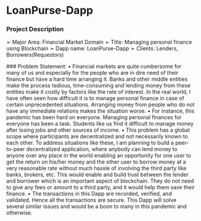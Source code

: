 # LoanPurse-Dapp

### Project Description
➢ Major Area: Financial Market Domain
➢ Title: Managing personal finance using Blockchain
➢ Dapp name: LoanPurse-Dapp
➢ Clients: Lenders, Borrowers(Requestors)
<p>
### Problem Statement:
• Financial markets are quite cumbersome for many of us and especially for the
people who are in dire need of their finance but have a hard time arranging it. Banks
and other middle entities make the process tedious, time-consuming and lending
money from these entities make it costly by factors like the rate of interest. In the
real world, I have often seen how difficult it is to manage personal finance in case
of certain unprecedented situations. Arranging money from people who do not have
any immediate relations makes the situation worse.
• For instance, this pandemic has been hard on everyone. Managing personal finances
for everyone has been a task. Students like us find it difficult to manage money after
losing jobs and other sources of income.
• This problem has a global scope where participants are decentralized and not
necessarily known to each other. To address situations like these, I am planning to
build a peer-to-peer decentralized application, where anybody can lend money to
anyone over any place in the world enabling an opportunity for one user to get the
return on his/her money and the other user to borrow money at a very reasonable
rate without much hassle of involving the third party like banks, brokers, etc. This
would enable and build trust between the lender and borrower which is an
important aspect of blockchain. They do not need to give any fees or amount to a
third party, and it would help them save their finance.
• The transactions in this Dapp are recorded, verified, and validated. Hence all the
transactions are secure. This Dapp will solve several similar issues and would be a
boon to many in this pandemic and otherwise.
 </p>
